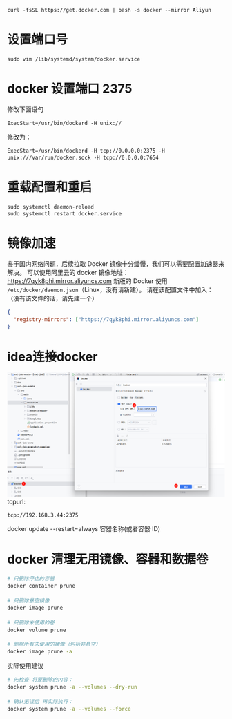 ```shell:no-line-numbers
curl -fsSL https://get.docker.com | bash -s docker --mirror Aliyun
```

# 设置端口号

```shell:no-line-numbers
sudo vim /lib/systemd/system/docker.service
```

# docker 设置端口 2375

修改下面语句

```text:no-line-numbers
ExecStart=/usr/bin/dockerd -H unix://
```

修改为：

```text:no-line-numbers
ExecStart=/usr/bin/dockerd -H tcp://0.0.0.0:2375 -H unix:///var/run/docker.sock -H tcp://0.0.0.0:7654
```

# 重载配置和重启

```shell:no-line-numbers
sudo systemctl daemon-reload
sudo systemctl restart docker.service
```

# 镜像加速

鉴于国内网络问题，后续拉取 Docker 镜像十分缓慢，我们可以需要配置加速器来解决。
可以使用阿里云的 docker 镜像地址：<https://7qyk8phi.mirror.aliyuncs.com>
新版的 Docker 使用 `/etc/docker/daemon.json`（Linux，没有请新建）。
请在该配置文件中加入：
（没有该文件的话，请先建一个）

```json
{
  "registry-mirrors": ["https://7qyk8phi.mirror.aliyuncs.com"]
}
```

# idea连接docker

![](img/2024-03-08-11-47-15.png)
tcpurl:
```text
tcp://192.168.3.44:2375
```

docker update --restart=always 容器名称(或者容器 ID)

# docker 清理无用镜像、容器和数据卷
```bash
# 只删除停止的容器
docker container prune

# 只删除悬空镜像
docker image prune

# 只删除未使用的卷
docker volume prune

# 删除所有未使用的镜像（包括非悬空）
docker image prune -a

```

实际使用建议
```bash
# 先检查 将要删除的内容：
docker system prune -a --volumes --dry-run

# 确认无误后 再实际执行：
docker system prune -a --volumes --force
```
